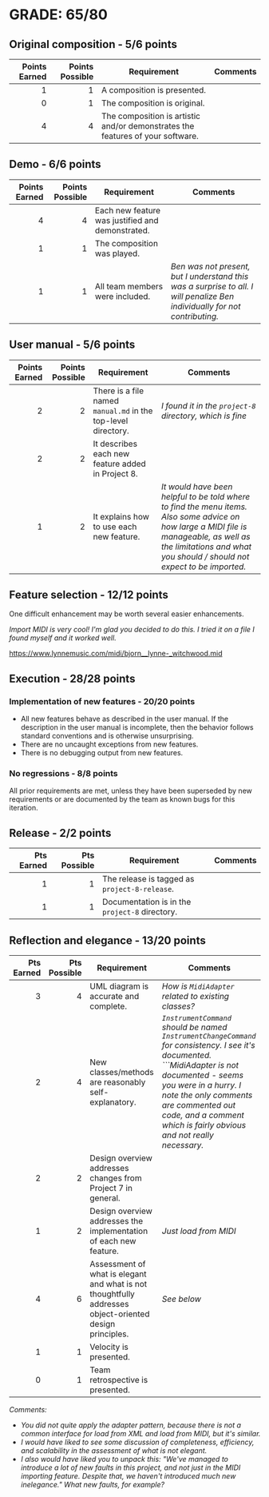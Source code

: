 # GRADE: 65/80 

## Original composition - 5/6 points

| Points Earned | Points Possible | Requirement | Comments
|--------------:|----------------:|-------------|---------
|1|1| A composition is presented.
|0|1| The composition is original.
|4|4| The composition is artistic and/or demonstrates the features of your software.

## Demo - 6/6 points

| Points Earned | Points Possible | Requirement | Comments
|--------------:|----------------:|-------------|---------
|4|4| Each new feature was justified and demonstrated.
|1|1| The composition was played.
|1|1| All team members were included. | _Ben was not present, but I understand this was a surprise to all. I will penalize Ben individually for not contributing._

## User manual - 5/6 points

| Points Earned | Points Possible | Requirement | Comments
|--------------:|----------------:|-------------|---------
|2|2| There is a file named ```manual.md``` in the top-level directory. | _I found it in the ```project-8``` directory, which is fine_
|2|2| It describes each new feature added in Project 8.
|1|2| It explains how to use each new feature. | _It would have been helpful to be told where to find the menu items. Also some advice on how large a MIDI file is manageable, as well as the limitations and what you should / should not expect to be imported._

## Feature selection - 12/12 points

One difficult enhancement may be worth several easier enhancements.

_Import MIDI is very cool! I'm glad you decided to do this. I tried it on a file I found myself and it worked well._

https://www.lynnemusic.com/midi/bjorn__lynne-_witchwood.mid

## Execution -  28/28 points

### Implementation of new features - 20/20 points

* All new features behave as described in the user manual.  If the description in the user manual is incomplete, then the behavior follows standard conventions and is otherwise unsurprising.
* There are no uncaught exceptions from new features.
* There is no debugging output from new features.

### No regressions - 8/8 points

All prior requirements are met, unless they have been superseded by new requirements or are documented by the team as known bugs for this iteration.

## Release - 2/2 points

| Pts Earned | Pts Possible | Requirement | Comments
|-----------:|-------------:|-------------|---------
| 1 | 1 | The release is tagged as ```project-8-release```.
| 1 | 1 | Documentation is in the ```project-8``` directory.

## Reflection and elegance - 13/20 points

| Pts Earned | Pts Possible | Requirement | Comments
|-----------:|-------------:|-------------|---------
| 3 | 4 | UML diagram is accurate and complete. | _How is ```MidiAdapter``` related to existing classes?_
| 2 | 4 | New classes/methods are reasonably self-explanatory. | _```InstrumentCommand``` should be named ```InstrumentChangeCommand``` for consistency. I see it's documented. ```MidiAdapter is not documented - seems you were in a hurry.  I note the only comments are commented out code, and a comment which is fairly obvious and not really necessary._
| 2 | 2 | Design overview addresses changes from Project 7 in general.
| 1 | 2 | Design overview addresses the implementation of each new feature. | _Just load from MIDI_
| 4 | 6 | Assessment of what is elegant and what is not thoughtfully addresses object-oriented design principles. | _See below_
| 1 | 1 | Velocity is presented. 
| 0 | 1 | Team retrospective is presented.

_Comments:_
* _You did not quite apply the adapter pattern, because there is not a common interface for load from XML and load from MIDI, but it's similar._
* _I would have liked to see some discussion of completeness, efficiency, and scalability in the assessment of what is not elegant._
* _I also would have liked you to unpack this: "We've managed to introduce a lot of new faults in this project, and not just in the MIDI importing feature. Despite that, we haven't introduced much new inelegance." What new faults, for example?_
